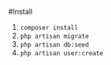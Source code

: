 #Install

1. `composer install`
2. `php artisan migrate`
3. `php artisan db:seed`
4. `php artisan user:create`
